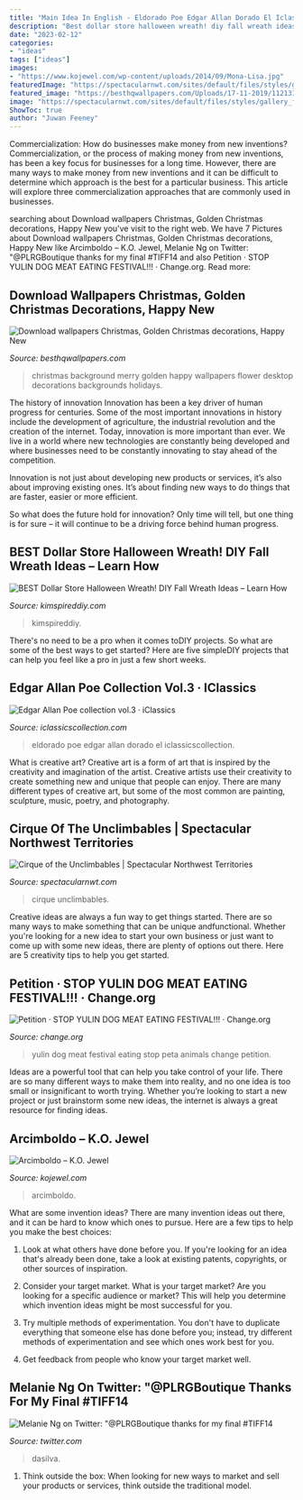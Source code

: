 ```yaml
---
title: "Main Idea In English - Eldorado Poe Edgar Allan Dorado El Iclassicscollection"
description: "Best dollar store halloween wreath! diy fall wreath ideas – learn how"
date: "2023-02-12"
categories:
- "ideas"
tags: ["ideas"]
images:
- "https://www.kojewel.com/wp-content/uploads/2014/09/Mona-Lisa.jpg"
featuredImage: "https://spectacularnwt.com/sites/default/files/styles/gallery_featured/public/CIRQUE_0.jpg?itok=l-eZYVBK"
featured_image: "https://besthqwallpapers.com/Uploads/17-11-2019/112131/thumb-christmas-golden-christmas-decorations-happy-new-year-merry-christmas-white-background.jpg"
image: "https://spectacularnwt.com/sites/default/files/styles/gallery_featured/public/CIRQUE_0.jpg?itok=l-eZYVBK"
ShowToc: true
author: "Juwan Feeney"
---
```



Commercialization: How do businesses make money from new inventions?
Commercialization, or the process of making money from new inventions, has been a key focus for businesses for a long time. However, there are many ways to make money from new inventions and it can be difficult to determine which approach is the best for a particular business. This article will explore three commercialization approaches that are commonly used in businesses.

	

		
searching about Download wallpapers Christmas, Golden Christmas decorations, Happy New you've visit to the right web. We have 7 Pictures about Download wallpapers Christmas, Golden Christmas decorations, Happy New like Arcimboldo – K.O. Jewel, Melanie Ng on Twitter: &quot;@PLRGBoutique thanks for my final #TIFF14 and also Petition · STOP YULIN DOG MEAT EATING FESTIVAL!!! · Change.org. Read more:
		
    
## Download Wallpapers Christmas, Golden Christmas Decorations, Happy New

<img loading=lazy src="https://besthqwallpapers.com/Uploads/17-11-2019/112131/thumb-christmas-golden-christmas-decorations-happy-new-year-merry-christmas-white-background.jpg" onerror="this.onerror=null;this.src='https://tse1.mm.bing.net/th?id=OIP.QS3K4ly4nOZI0LDCnbQipwAAAA&amp;pid=15.1';" alt="Download wallpapers Christmas, Golden Christmas decorations, Happy New">

_Source: besthqwallpapers.com_

>christmas background merry golden happy wallpapers flower desktop decorations backgrounds holidays. 

	

The history of innovation
Innovation has been a key driver of human progress for centuries. Some of the most important innovations in history include the development of agriculture, the industrial revolution and the creation of the internet.
Today, innovation is more important than ever. We live in a world where new technologies are constantly being developed and where businesses need to be constantly innovating to stay ahead of the competition.

Innovation is not just about developing new products or services, it’s also about improving existing ones. It’s about finding new ways to do things that are faster, easier or more efficient.

So what does the future hold for innovation? Only time will tell, but one thing is for sure – it will continue to be a driving force behind human progress.

    
## BEST Dollar Store Halloween Wreath! DIY Fall Wreath Ideas – Learn How

<img loading=lazy src="https://kimspireddiy.com/wp-content/uploads/2020/08/halloween-candy-wreath-1-1.jpg" onerror="this.onerror=null;this.src='https://tse1.mm.bing.net/th?id=OIP.TIff6YQYohrR7FN0rreEywHaLH&amp;pid=15.1';" alt="BEST Dollar Store Halloween Wreath! DIY Fall Wreath Ideas – Learn How">

_Source: kimspireddiy.com_

>kimspireddiy. 

	

There's no need to be a pro when it comes toDIY projects. So what are some of the best ways to get started? Here are five simpleDIY projects that can help you feel like a pro in just a few short weeks.

    
## Edgar Allan Poe Collection Vol.3 · IClassics

<img loading=lazy src="http://iclassicscollection.com/wp-content/uploads/2017/04/IMG_1355.jpg" onerror="this.onerror=null;this.src='https://tse3.mm.bing.net/th?id=OIP.eEOeDB-JimAHO51NQ4QYmwDYEg&amp;pid=15.1';" alt="Edgar Allan Poe collection vol.3 · iClassics">

_Source: iclassicscollection.com_

>eldorado poe edgar allan dorado el iclassicscollection. 

	

What is creative art?
Creative art is a form of art that is inspired by the creativity and imagination of the artist. Creative artists use their creativity to create something new and unique that people can enjoy. There are many different types of creative art, but some of the most common are painting, sculpture, music, poetry, and photography.

    
## Cirque Of The Unclimbables | Spectacular Northwest Territories

<img loading=lazy src="https://spectacularnwt.com/sites/default/files/styles/gallery_featured/public/CIRQUE_0.jpg?itok=l-eZYVBK" onerror="this.onerror=null;this.src='https://tse3.mm.bing.net/th?id=OIP.XjkmeR2WmjqTt-Abh6C3NwHaHa&amp;pid=15.1';" alt="Cirque of the Unclimbables | Spectacular Northwest Territories">

_Source: spectacularnwt.com_

>cirque unclimbables. 

	

Creative ideas are always a fun way to get things started. There are so many ways to make something that can be unique andfunctional. Whether you're looking for a new idea to start your own business or just want to come up with some new ideas, there are plenty of options out there. Here are 5 creativity tips to help you get started.

    
## Petition · STOP YULIN DOG MEAT EATING FESTIVAL!!! · Change.org

<img loading=lazy src="https://assets.change.org/photos/7/nm/bc/daNMbcjiPEPryAm-1600x900-noPad.jpg?1492637821" onerror="this.onerror=null;this.src='https://tse3.mm.bing.net/th?id=OIP.Ja1vPFhM0IBvUxDoaFhFYQHaEK&amp;pid=15.1';" alt="Petition · STOP YULIN DOG MEAT EATING FESTIVAL!!! · Change.org">

_Source: change.org_

>yulin dog meat festival eating stop peta animals change petition. 

	

Ideas are a powerful tool that can help you take control of your life. There are so many different ways to make them into reality, and no one idea is too small or insignificant to worth trying. Whether you’re looking to start a new project or just brainstorm some new ideas, the internet is always a great resource for finding ideas.

    
## Arcimboldo – K.O. Jewel

<img loading=lazy src="https://www.kojewel.com/wp-content/uploads/2014/09/Mona-Lisa.jpg" onerror="this.onerror=null;this.src='https://tse2.mm.bing.net/th?id=OIP.NuqaCvDpnwYQcyYM-4bmZQHaLH&amp;pid=15.1';" alt="Arcimboldo – K.O. Jewel">

_Source: kojewel.com_

>arcimboldo. 

	

What are some invention ideas?
There are many invention ideas out there, and it can be hard to know which ones to pursue. Here are a few tips to help you make the best choices:
1. Look at what others have done before you. If you're looking for an idea that's already been done, take a look at existing patents, copyrights, or other sources of inspiration.

2. Consider your target market. What is your target market? Are you looking for a specific audience or market? This will help you determine which invention ideas might be most successful for you.

3. Try multiple methods of experimentation. You don't have to duplicate everything that someone else has done before you; instead, try different methods of experimentation and see which ones work best for you.

4. Get feedback from people who know your target market well.

    
## Melanie Ng On Twitter: &quot;@PLRGBoutique Thanks For My Final #TIFF14

<img loading=lazy src="https://pbs.twimg.com/media/BxYgKpPIMAA3VL2.jpg:large" onerror="this.onerror=null;this.src='https://tse3.mm.bing.net/th?id=OIP.6y57T6FKwGpoNAKWp2dHCQHaJ4&amp;pid=15.1';" alt="Melanie Ng on Twitter: &quot;@PLRGBoutique thanks for my final #TIFF14">

_Source: twitter.com_

>dasilva. 

	

1. Think outside the box: When looking for new ways to market and sell your products or services, think outside the traditional model.

